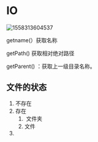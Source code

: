 # IO

![1558313604537](C:\Users\dell\AppData\Roaming\Typora\typora-user-images\1558313604537.png)

getname(）获取名称

getPath() 获取相对绝对路径

getParent()  ：获取上一级目录名称。



## 文件的状态

1. 不存在
2. 存在
   1. ​	文件夹
   2. 文件
3. 